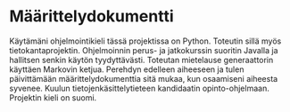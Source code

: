# Määrittelydokumentti
Käytämäni ohjelmointikieli tässä projektissa on Python. Toteutin sillä myös tietokantaprojektin. Ohjelmoinnin perus- ja jatkokurssin suoritin Javalla ja hallitsen senkin käytön tyydyttävästi.
Toteutan mietelause generaattorin käyttäen Markovin ketjua. Perehdyn edelleen aiheeseen ja tulen päivittämään määrittelydokumenttia sitä mukaa, kun osaamiseni aiheesta syvenee.
Kuulun tietojenkäsittelytieteen kandidaatin opinto-ohjelmaan.
Projektin kieli on suomi.
